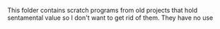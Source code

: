 This folder contains scratch programs from old projects that hold
sentamental value so I don't want to get rid of them. They have no use